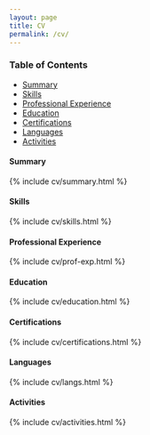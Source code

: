 ```yaml
---
layout: page
title: CV
permalink: /cv/
---
```


<div id="cv-wrapper">
  <section class="cv-contents">
   <a id="top"></a>
   <h3>Table of Contents</h3>
   <ul>
   <li>
   <a href="#summary">Summary</a>
   </li>
   
   <li>
   <a href="#skills" target="_self">Skills</a>
   </li>
   <li>
   <a href="#pro" target="_self">Professional Experience</a>
   </li>
   <li>
   <a href="#education" target="_self">Education</a>
   </li>
   <li>
   <a href="#certs" target="_self">Certifications</a>
   </li>
   <li>
   <a href="#langs" target="_self">Languages</a>
   </li>
   <li>
   <a href="#activities" target="_self">Activities</a>
   </li>
   </ul>
  </section>

 
  
  <h4>Summary</h4>
  <section class="cv-section">
   <a id="summary"></a>
   {% include cv/summary.html %}	  
  </section>
  
  <h4>Skills</h4>
  <section class="cv-section">
   <a id="skills"></a>
   {% include cv/skills.html %}   
  </section>

  
  <h4>Professional Experience</h4>
  <section class="cv-section">
   <a id="pro"></a>
   {% include cv/prof-exp.html %}
  </section>
    
  <h4>Education</h4>
  <section class="cv-section">
   <a id="education"></a>  
   {% include cv/education.html %}
  </section>
  
  <h4>Certifications</h4>
  <section class="cv-section">
   <a id="certs"></a>  
   {% include cv/certifications.html %}
  </section>
  
  <h4>Languages</h4>
  <section class="cv-section">
   <a id="langs"></a>
   {% include cv/langs.html %}
  </section>

  <h4>Activities</h4>
  <section class="cv-section">
   <a id="activities"></a>
   {% include cv/activities.html %}
  </section>
</div>

